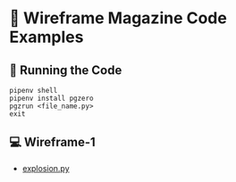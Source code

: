 # :snake: Wireframe Magazine Code Examples

## :bookmark_tabs: Running the Code

```shell
pipenv shell
pipenv install pgzero
pgzrun <file_name.py>
exit
```

## :computer: Wireframe-1

- [explosion.py](https://github.com/Wireframe-Magazine/Wireframe-1)
